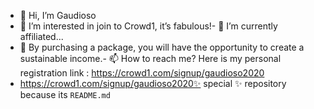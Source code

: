 - 👋 Hi, I’m Gaudioso
- 👀 I’m interested in join to Crowd1, it’s fabulous!- 🌱 I’m currently affiliated...
- 💞️ By purchasing a package, you will have the opportunity to create a sustainable income.- 📫 How to reach me? Here is my personal registration link : https://crowd1.com/signup/gaudioso2020
- https://crowd1.com/signup/gaudioso2020✨ special ✨ repository because its `README.md` 

